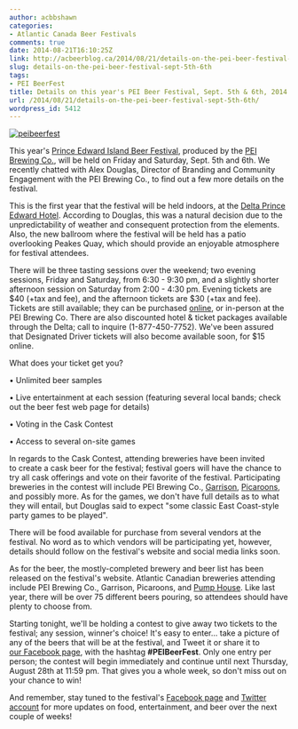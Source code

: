 ```yaml
---
author: acbbshawn
categories:
- Atlantic Canada Beer Festivals
comments: true
date: 2014-08-21T16:10:25Z
link: http://acbeerblog.ca/2014/08/21/details-on-the-pei-beer-festival-sept-5th-6th/
slug: details-on-the-pei-beer-festival-sept-5th-6th
tags:
- PEI BeerFest
title: Details on this year's PEI Beer Festival, Sept. 5th & 6th, 2014
url: /2014/08/21/details-on-the-pei-beer-festival-sept-5th-6th/
wordpress_id: 5412
---
```


[![peibeerfest](http://acbeerblog.ca/wp-content/uploads/2014/08/peibeerfest.jpg?w=194)](http://acbeerblog.ca/wp-content/uploads/2014/08/peibeerfest.jpg)


This year's [Prince Edward Island Beer Festival](http://peibeerfest2014.com/), produced by the [PEI Brewing Co.](http://peibrewingcompany.com/), will be held on Friday and Saturday, Sept. 5th and 6th. We recently chatted with Alex Douglas, Director of Branding and Community Engagement with the PEI Brewing Co., to find out a few more details on the festival.

This is the first year that the festival will be held indoors, at the [Delta Prince Edward Hotel](https://www.deltahotels.com/Hotels/Delta-Prince-Edward). According to Douglas, this was a natural decision due to the unpredictability of weather and consequent protection from the elements. Also, the new ballroom where the festival will be held has a patio overlooking Peakes Quay, which should provide an enjoyable atmosphere for festival attendees.

There will be three tasting sessions over the weekend; two evening sessions, Friday and Saturday, from 6:30 - 9:30 pm, and a slightly shorter afternoon session on Saturday from 2:00 - 4:30 pm. Evening tickets are $40 (+tax and fee), and the afternoon tickets are $30 (+tax and fee). Tickets are still available; they can be purchased [online](https://www.festivalticketing.com/boxoffice/?cref=4a006000-5f21-4441-88ac-44b2d1208ae8), or in-person at the PEI Brewing Co. There are also discounted hotel & ticket packages available through the Delta; call to inquire (1-877-450-7752). We've been assured that Designated Driver tickets will also become available soon, for $15 online.

What does your ticket get you?

• Unlimited beer samples

• Live entertainment at each session (featuring several local bands; check out the beer fest web page for details)

• Voting in the Cask Contest

• Access to several on-site games

In regards to the Cask Contest, attending breweries have been invited to create a cask beer for the festival; festival goers will have the chance to try all cask offerings and vote on their favorite of the festival. Participating breweries in the contest will include PEI Brewing Co., [Garrison](http://www.garrisonbrewing.com/), [Picaroons](https://www.facebook.com/picaroons), and possibly more. As for the games, we don't have full details as to what they will entail, but Douglas said to expect "some classic East Coast-style party games to be played".

There will be food available for purchase from several vendors at the festival. No word as to which vendors will be participating yet, however, details should follow on the festival's website and social media links soon.

As for the beer, the mostly-completed brewery and beer list has been released on the festival's website. Atlantic Canadian breweries attending include PEI Brewing Co., Garrison, Picaroons, and [Pump House](http://beer.pumphousebrewery.ca/). Like last year, there will be over 75 different beers pouring, so attendees should have plenty to choose from.

Starting tonight, we'll be holding a contest to give away two tickets to the festival; any session, winner's choice! It's easy to enter... take a picture of any of the beers that will be at the festival, and Tweet it or share it to [our Facebook page](https://www.facebook.com/ACBeerBlog), with the hashtag **#PEIBeerFest**. Only one entry per person; the contest will begin immediately and continue until next Thursday, August 28th at 11:59 pm. That gives you a whole week, so don't miss out on your chance to win!

And remember, stay tuned to the festival's [Facebook page](https://www.facebook.com/events/773336056065928/) and [Twitter account](https://twitter.com/peibeerfest) for more updates on food, entertainment, and beer over the next couple of weeks!
